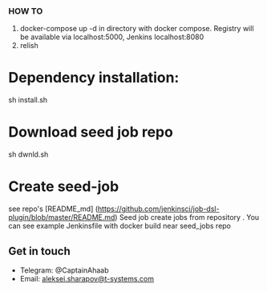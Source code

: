 ###  HOW TO

 1. docker-compose up -d in directory with docker compose. Registry will be available via localhost:5000, Jenkins localhost:8080
 2. relish

# Dependency installation:

sh install.sh


# Download seed job repo

sh dwnld.sh

# Create seed-job

see repo's  [README_md] (https://github.com/jenkinsci/job-dsl-plugin/blob/master/README.md)
Seed job create jobs from repository . You can see example Jenkinsfile with docker build near seed_jobs repo


## Get in touch

 * Telegram: @CaptainAhaab
 * Email: aleksei.sharapov@t-systems.com
